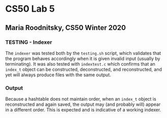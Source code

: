 # CS50 Lab 5
## Maria Roodnitsky, CS50 Winter 2020

### TESTING - Indexer

The `indexer` was tested both by the `testing.sh` script, which validates that the program behaves accordingly when it is given invalid input (usually by terminating). It was also tested with `indextest.c` which confirms that an `index_t` object can be constructed, deconstructed, and reconstructed, and yet will always produce files with the same output. 

### Output 
Because a hashtable does not maintain order, when an `index_t` object is reconstructed and again saved, the output may (and probably will) appear in a different order. This is expected and is indicative of a working indexer. 



